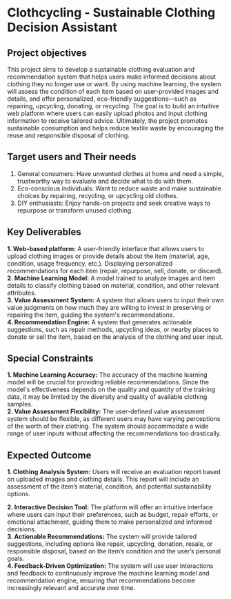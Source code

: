 # Clothcycling - Sustainable Clothing Decision Assistant

## Project objectives
This project aims to develop a sustainable clothing evaluation and recommendation system that helps users make informed decisions about clothing they no longer use or want. By using machine learning, the system will assess the condition of each item based on user-provided images and details, and offer personalized, eco-friendly suggestions—such as repairing, upcycling, donating, or recycling. The goal is to build an intuitive web platform where users can easily upload photos and input clothing information to receive tailored advice. Ultimately, the project promotes sustainable consumption and helps reduce textile waste by encouraging the reuse and responsible disposal of clothing.

## Target users and Their needs
1. General consumers: Have unwanted clothes at home and need a simple, trustworthy way to evaluate and decide what to do with them.
2. Eco-conscious individuals: Want to reduce waste and make sustainable choices by repairing, recycling, or upcycling old clothes.
3. DIY enthusiasts: Enjoy hands-on projects and seek creative ways to repurpose or transform unused clothing.

## Key Deliverables
**1. Web-based platform:** A user-friendly interface that allows users to upload clothing images or provide details about the item (material, age, condition, usage frequency, etc.). Displaying personalized recommendations for each item (repair, repurpose, sell, donate, or discard).  
**2. Machine Learning Model:** A model trained to analyze images and item details to classify clothing based on material, condition, and other relevant attributes.  
**3. Value Assessment System:** A system that allows users to input their own value judgments on how much they are willing to invest in preserving or repairing the item, guiding the system's recommendations.  
**4. Recommendation Engine:** A system that generates actionable suggestions, such as repair methods, upcycling ideas, or nearby places to donate or sell the item, based on the analysis of the clothing and user input.

## Special Constraints
**1. Machine Learning Accuracy:** The accuracy of the machine learning model will be crucial for providing reliable recommendations. Since the model's effectiveness depends on the quality and quantity of the training data, it may be limited by the diversity and quality of available clothing samples.  
**2. Value Assessment Flexibility:** The user-defined value assessment system should be flexible, as different users may have varying perceptions of the worth of their clothing. The system should accommodate a wide range of user inputs without affecting the recommendations too drastically.

## Expected Outcome
**1. Clothing Analysis System:** Users will receive an evaluation report based on uploaded images and clothing details. This report will include an assessment of the item’s material, condition, and potential sustainability options. 
 
 **2. Interactive Decision Tool:** The platform will offer an intuitive interface where users can input their preferences, such as budget, repair efforts, or emotional attachment, guiding them to make personalized and informed decisions.  
**3. Actionable Recommendations:** The system will provide tailored suggestions, including options like repair, upcycling, donation, resale, or responsible disposal, based on the item’s condition and the user’s personal goals.  
**4. Feedback-Driven Optimization:** The system will use user interactions and feedback to continuously improve the machine learning model and recommendation engine, ensuring that recommendations become increasingly relevant and accurate over time.
